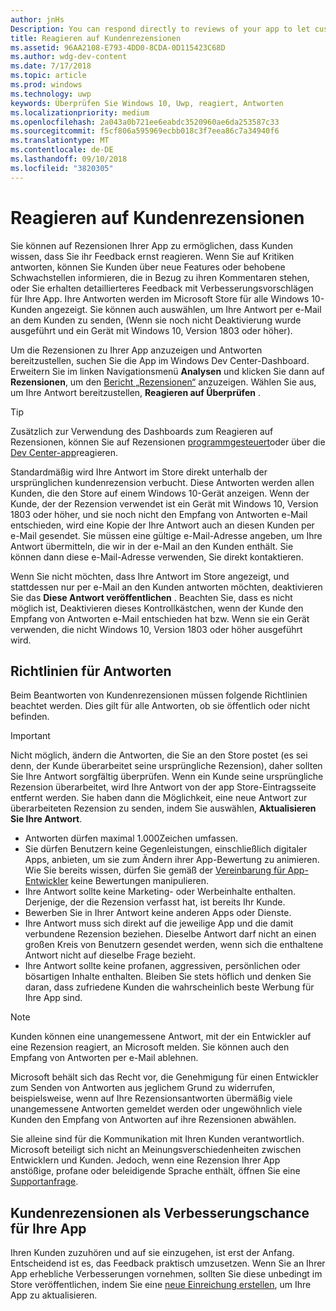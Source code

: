 ```yaml
---
author: jnHs
Description: You can respond directly to reviews of your app to let customers know you’re listening to their feedback.
title: Reagieren auf Kundenrezensionen
ms.assetid: 96AA2108-E793-4DD0-8CDA-0D115423C68D
ms.author: wdg-dev-content
ms.date: 7/17/2018
ms.topic: article
ms.prod: windows
ms.technology: uwp
keywords: Überprüfen Sie Windows 10, Uwp, reagiert, Antworten
ms.localizationpriority: medium
ms.openlocfilehash: 2a043a0b721ee6eabdc3520960ae6da253587c33
ms.sourcegitcommit: f5cf806a595969ecbb018c3f7eea86c7a34940f6
ms.translationtype: MT
ms.contentlocale: de-DE
ms.lasthandoff: 09/10/2018
ms.locfileid: "3820305"
---
```

# <a name="respond-to-customer-reviews"></a>Reagieren auf Kundenrezensionen


Sie können auf Rezensionen Ihrer App zu ermöglichen, dass Kunden wissen, dass Sie ihr Feedback ernst reagieren. Wenn Sie auf Kritiken antworten, können Sie Kunden über neue Features oder behobene Schwachstellen informieren, die in Bezug zu ihren Kommentaren stehen, oder Sie erhalten detaillierteres Feedback mit Verbesserungsvorschlägen für Ihre App. Ihre Antworten werden im Microsoft Store für alle Windows 10-Kunden angezeigt. Sie können auch auswählen, um Ihre Antwort per e-Mail an dem Kunden zu senden, (Wenn sie noch nicht Deaktivierung wurde ausgeführt und ein Gerät mit Windows 10, Version 1803 oder höher).

Um die Rezensionen zu Ihrer App anzuzeigen und Antworten bereitzustellen, suchen Sie die App im Windows Dev Center-Dashboard. Erweitern Sie im linken Navigationsmenü **Analysen** und klicken Sie dann auf **Rezensionen**, um den [Bericht „Rezensionen“](reviews-report.md) anzuzeigen. Wählen Sie aus, um Ihre Antwort bereitzustellen, **Reagieren auf Überprüfen** .

> [!TIP]
> Zusätzlich zur Verwendung des Dashboards zum Reagieren auf Rezensionen, können Sie auf Rezensionen [programmgesteuert](../monetize/submit-responses-to-app-reviews.md)oder über die [Dev Center-app](https://www.microsoft.com/store/apps/dev-center/9nblggh4r5ws)reagieren.

Standardmäßig wird Ihre Antwort im Store direkt unterhalb der ursprünglichen kundenrezension verbucht. Diese Antworten werden allen Kunden, die den Store auf einem Windows 10-Gerät anzeigen. Wenn der Kunde, der der Rezension verwendet ist ein Gerät mit Windows 10, Version 1803 oder höher, und sie noch nicht den Empfang von Antworten e-Mail entschieden, wird eine Kopie der Ihre Antwort auch an diesen Kunden per e-Mail gesendet.  Sie müssen eine gültige e-Mail-Adresse angeben, um Ihre Antwort übermitteln, die wir in der e-Mail an den Kunden enthält. Sie können dann diese e-Mail-Adresse verwenden, Sie direkt kontaktieren.

Wenn Sie nicht möchten, dass Ihre Antwort im Store angezeigt, und stattdessen nur per e-Mail an den Kunden antworten möchten, deaktivieren Sie das **Diese Antwort veröffentlichen** . Beachten Sie, dass es nicht möglich ist, Deaktivieren dieses Kontrollkästchen, wenn der Kunde den Empfang von Antworten e-Mail entschieden hat bzw. Wenn sie ein Gerät verwenden, die nicht Windows 10, Version 1803 oder höher ausgeführt wird.

## <a name="guidelines-for-responses"></a>Richtlinien für Antworten

Beim Beantworten von Kundenrezensionen müssen folgende Richtlinien beachtet werden. Dies gilt für alle Antworten, ob sie öffentlich oder nicht befinden.

> [!IMPORTANT]
> Nicht möglich, ändern die Antworten, die Sie an den Store postet (es sei denn, der Kunde überarbeitet seine ursprüngliche Rezension), daher sollten Sie Ihre Antwort sorgfältig überprüfen. Wenn ein Kunde seine ursprüngliche Rezension überarbeitet, wird Ihre Antwort von der app Store-Eintragsseite entfernt werden. Sie haben dann die Möglichkeit, eine neue Antwort zur überarbeiteten Rezension zu senden, indem Sie auswählen, **Aktualisieren Sie Ihre Antwort**.

-   Antworten dürfen maximal 1.000Zeichen umfassen.
-   Sie dürfen Benutzern keine Gegenleistungen, einschließlich digitaler Apps, anbieten, um sie zum Ändern ihrer App-Bewertung zu animieren. Wie Sie bereits wissen, dürfen Sie gemäß der [Vereinbarung für App-Entwickler](https://docs.microsoft.com/legal/windows/agreements/app-developer-agreement) keine Bewertungen manipulieren.
-   Ihre Antwort sollte keine Marketing- oder Werbeinhalte enthalten. Derjenige, der die Rezension verfasst hat, ist bereits Ihr Kunde.
-   Bewerben Sie in Ihrer Antwort keine anderen Apps oder Dienste.
-   Ihre Antwort muss sich direkt auf die jeweilige App und die damit verbundene Rezension beziehen. Dieselbe Antwort darf nicht an einen großen Kreis von Benutzern gesendet werden, wenn sich die enthaltene Antwort nicht auf dieselbe Frage bezieht.
-   Ihre Antwort sollte keine profanen, aggressiven, persönlichen oder bösartigen Inhalte enthalten. Bleiben Sie stets höflich und denken Sie daran, dass zufriedene Kunden die wahrscheinlich beste Werbung für Ihre App sind.

> [!NOTE]
> Kunden können eine unangemessene Antwort, mit der ein Entwickler auf eine Rezension reagiert, an Microsoft melden. Sie können auch den Empfang von Antworten per e-Mail ablehnen.
>
> Microsoft behält sich das Recht vor, die Genehmigung für einen Entwickler zum Senden von Antworten aus jeglichem Grund zu widerrufen, beispielsweise, wenn auf Ihre Rezensionsantworten übermäßig viele unangemessene Antworten gemeldet werden oder ungewöhnlich viele Kunden den Empfang von Antworten auf ihre Rezensionen abwählen.

Sie alleine sind für die Kommunikation mit Ihren Kunden verantwortlich. Microsoft beteiligt sich nicht an Meinungsverschiedenheiten zwischen Entwicklern und Kunden. Jedoch, wenn eine Rezension Ihrer App anstößige, profane oder beleidigende Sprache enthält, öffnen Sie eine [Supportanfrage](http://go.microsoft.com/fwlink/p/?LinkID=401178).


## <a name="use-customer-reviews-to-improve-your-app"></a>Kundenrezensionen als Verbesserungschance für Ihre App

Ihren Kunden zuzuhören und auf sie einzugehen, ist erst der Anfang. Entscheidend ist es, das Feedback praktisch umzusetzen. Wenn Sie an Ihrer App erhebliche Verbesserungen vornehmen, sollten Sie diese unbedingt im Store veröffentlichen, indem Sie eine [neue Einreichung erstellen](app-submissions.md), um Ihre App zu aktualisieren.
